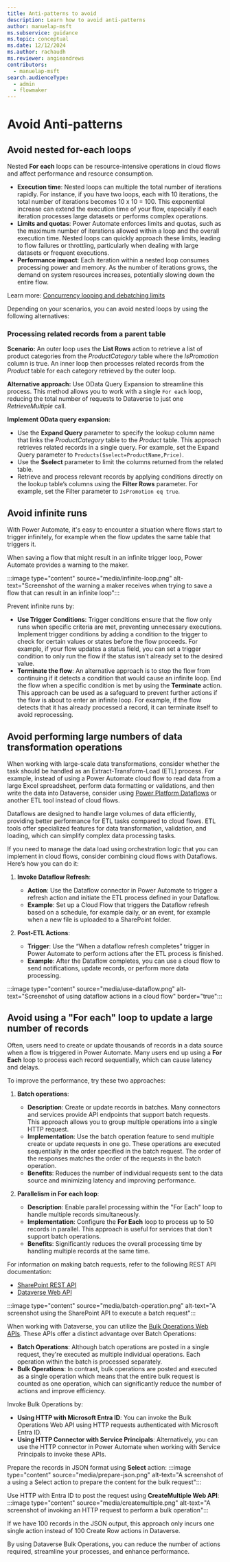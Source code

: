 ```yaml
---
title: Anti-patterns to avoid
description: Learn how to avoid anti-patterns
author: manuelap-msft
ms.subservice: guidance
ms.topic: conceptual
ms.date: 12/12/2024
ms.author: rachaudh
ms.reviewer: angieandrews
contributors: 
  - manuelap-msft
search.audienceType: 
  - admin
  - flowmaker
---
```


# Avoid Anti-patterns

## Avoid nested for-each loops

Nested **For each** loops can be resource-intensive operations in cloud flows and affect performance and resource consumption.

- **Execution time**: Nested loops can multiple the total number of iterations rapidly. For instance, if you have two loops, each with 10 iterations, the total number of iterations becomes 10 x 10 = 100. This exponential increase can extend the execution time of your flow, especially if each iteration processes large datasets or performs complex operations.
- **Limits and quotas**: Power Automate enforces limits and quotas, such as the maximum number of iterations allowed within a loop and the overall execution time. Nested loops can quickly approach these limits, leading to flow failures or throttling, particularly when dealing with large datasets or frequent executions.
- **Performance impact**: Each iteration within a nested loop consumes processing power and memory. As the number of iterations grows, the demand on system resources increases, potentially slowing down the entire flow.

Learn more: [Concurrency looping and debatching limits](../../limits-and-config.md)

Depending on your scenarios, you can avoid nested loops by using the following alternatives:

### Processing related records from a parent table

**Scenario:** An outer loop uses the **List Rows** action to retrieve a list of product categories from the *ProductCategory* table where the *IsPromotion* column is true. An inner loop then processes related records from the *Product* table for each category retrieved by the outer loop.

**Alternative approach:** Use OData Query Expansion to streamline this process. This method allows you to work with a single `For each` loop, reducing the total number of requests to Dataverse to just one *RetrieveMultiple* call.

**Implement OData query expansion:**
- Use the **Expand Query** parameter to specify the lookup column name that links the *ProductCategory* table to the *Product* table. This approach retrieves related records in a single query. For example, set the Expand Query parameter to `Products($select=ProductName,Price)`.
- Use the **$select** parameter to limit the columns returned from the related table.
- Retrieve and process relevant records by applying conditions directly on the lookup table’s columns using the **Filter Rows** parameter. For example, set the Filter parameter to  `IsPromotion eq true`.

## Avoid infinite runs

With Power Automate, it's easy to encounter a situation where flows start to trigger infinitely, for example when the flow updates the same table that triggers it.

When saving a flow that might result in an infinite trigger loop, Power Automate provides a warning to the maker.

:::image type="content" source="media/infinite-loop.png" alt-text="Screenshot of the warning a maker receives when trying to save a flow that can result in an infinite loop":::

Prevent infinite runs by:

- **Use Trigger Conditions**: Trigger conditions ensure that the flow only runs when specific criteria are met, preventing unnecessary executions. Implement trigger conditions by adding a condition to the trigger to check for certain values or states before the flow proceeds. For example, if your flow updates a status field, you can set a trigger condition to only run the flow if the status isn't already set to the desired value.
- **Terminate the flow**: An alternative approach is to stop the flow from continuing if it detects a condition that would cause an infinite loop. End the flow when a specific condition is met by using the **Terminate** action. This approach can be used as a safeguard to prevent further actions if the flow is about to enter an infinite loop. For example, if the flow detects that it has already processed a record, it can terminate itself to avoid reprocessing.

## Avoid performing large numbers of data transformation operations

When working with large-scale data transformations, consider whether the task should be handled as an Extract-Transform-Load (ETL) process. For example, instead of using a Power Automate cloud flow to read data from a large Excel spreadsheet, perform data formatting or validations, and then write the data into Dataverse, consider using [Power Platform Dataflows](/power-query/dataflows/create-use) or another ETL tool instead of cloud flows.

Dataflows are designed to handle large volumes of data efficiently, providing better performance for ETL tasks compared to cloud flows. ETL tools offer specialized features for data transformation, validation, and loading, which can simplify complex data processing tasks.

If you need to manage the data load using orchestration logic that you can implement in cloud flows, consider combining cloud flows with Dataflows. Here’s how you can do it:

1. **Invoke Dataflow Refresh**:
   - **Action**: Use the Dataflow connector in Power Automate to trigger a refresh action and initiate the ETL process defined in your Dataflow.
   - **Example**: Set up a Cloud Flow that triggers the Dataflow refresh based on a schedule, for example daily, or an event, for example when a new file is uploaded to a SharePoint folder.

2. **Post-ETL Actions**:
   - **Trigger**: Use the “When a dataflow refresh completes” trigger in Power Automate to perform actions after the ETL process is finished.
   - **Example**: After the Dataflow completes, you can use a cloud flow to send notifications, update records, or perform more data processing.

:::image type="content" source="media/use-dataflow.png" alt-text="Screenshot of using dataflow actions in a cloud flow" border="true":::

## Avoid using a "For each" loop to update a large number of records

Often, users need to create or update thousands of records in a data source when a flow is triggered in Power Automate. Many users end up using a **For Each** loop to process each record sequentially, which can cause latency and delays.

To improve the performance, try these two approaches:

1. **Batch operations**:
   - **Description**: Create or update records in batches. Many connectors and services provide API endpoints that support batch requests. This approach allows you to group multiple operations into a single HTTP request.
   - **Implementation**: Use the batch operation feature to send multiple create or update requests in one go. These operations are executed sequentially in the order specified in the batch request. The order of the responses matches the order of the requests in the batch operation.
   - **Benefits**: Reduces the number of individual requests sent to the data source and minimizing latency and improving performance.

2. **Parallelism in For each loop**:
   - **Description**: Enable parallel processing within the "For Each" loop to handle multiple records simultaneously.
   - **Implementation**: Configure the **For Each** loop to process up to 50 records in parallel. This approach is useful for services that don't support batch operations.
   - **Benefits**: Significantly reduces the overall processing time by handling multiple records at the same time.

For information on making batch requests, refer to the following REST API documentation:

- [SharePoint REST API](/sharepoint/dev/sp-add-ins/make-batch-requests-with-the-rest-apis)
- [Dataverse Web API](/power-apps/developer/data-platform/webapi/execute-batch-operations-using-web-api)

:::image type="content" source="media/batch-operation.png" alt-text="A screenshot using the SharePoint API to execute a batch request":::

When working with Dataverse, you can utilize the [Bulk Operations Web APIs](/power-apps/developer/data-platform/bulk-operations). These APIs offer a distinct advantage over Batch Operations:

- **Batch Operations**: Although batch operations are posted in a single request, they're executed as multiple individual operations. Each operation within the batch is processed separately.
- **Bulk Operations**: In contrast, bulk operations are posted and executed as a single operation which means that the entire bulk request is counted as one operation, which can significantly reduce the number of actions and improve efficiency.

Invoke Bulk Operations by:

- **Using HTTP with Microsoft Entra ID**: You can invoke the Bulk Operations Web API using HTTP requests authenticated with Microsoft Entra ID.
- **Using HTTP Connector with Service Principals**: Alternatively, you can use the HTTP connector in Power Automate when working with Service Principals to invoke these APIs.

Prepare the records in JSON format using **Select** action:
:::image type="content" source="media/prepare-json.png" alt-text="A screenshot of a using a Select action to prepare the content for the bulk request":::

Use HTTP with Entra ID to post the request using **CreateMultiple Web API**:
:::image type="content" source="media/createmultiple.png" alt-text="A screenshot of invoking an HTTP request to perform a bulk operation":::

If we have 100 records in the JSON output, this approach only incurs one single action instead of 100 Create Row actions in Dataverse.

By using Dataverse Bulk Operations, you can reduce the number of actions required, streamline your processes, and enhance performance.